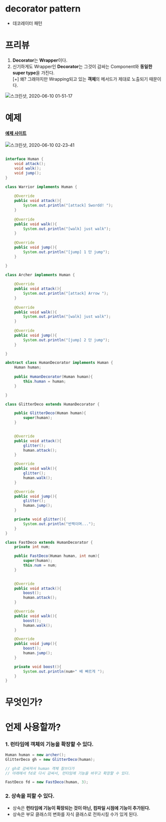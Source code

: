 
# decorator pattern  
* 데코레이터 패턴  

# 프리뷰    
1. **Decorator**는 **Wrapper**이다.  
2. 신기하게도 Wrapper인 **Decorator**는 그것이 감싸는 Component와 **동일한 super type**을 가진다.  
[+] 왜? 그래야지만 Wrapping되고 있는 **객체**의 메서드가 제대로 노출되기 때문이다.  

![스크린샷, 2020-06-10 01-51-17](https://user-images.githubusercontent.com/62331555/84176786-e9204080-aabc-11ea-9fa1-f7643e71daaa.png)  

# 예제  
#### [예제 사이트](https://dzone.com/articles/decorator-design-pattern-in-java)  

![스크린샷, 2020-06-10 02-23-41](https://user-images.githubusercontent.com/62331555/84179772-6e0d5900-aac1-11ea-85cd-bdb20716886c.png)  

```java

interface Human {
    void attack();
    void walk();
    void jump();
}

class Warrior implements Human {
    
    @Override
    public void attack(){
        System.out.println("[attack] Swordd! ");
    }
    
    @Override
    public void walk(){
        System.out.println("[walk] just walk");
    }
    
    @Override
    public void jump(){
        System.out.println("[jump] 1 단 jump");
    }

}

class Archer implements Human {
    
    @Override
    public void attack(){
        System.out.println("[attack] Arrow ");
    }
    
    @Override
    public void walk(){
        System.out.println("[walk] just walk");
    }
    
    @Override
    public void jump(){
        System.out.println("[jump] 2 단 jump");
    }

}

abstract class HumanDecorator implements Human {
    Human human;
    
    public HumanDecorator(Human human){
        this.human = human;
    }

}

class GlitterDeco extends HumanDecorator {

    public GlitterDeco(Human human){
        super(human);
    }
    

    @Override
    public void attack(){
        glitter();
        human.attack();
    }

    @Override
    public void walk(){
        glitter();
        human.walk();
    }

    @Override
    public void jump(){
        glitter();
        human.jump();
    }

    private void glitter(){
        System.out.println("반짝이며...");
    }
}

class FastDeco extends HumanDecorator {
    private int num;

    public FastDeco(Human human, int num){
        super(human);
        this.num = num;
    }
    

    @Override
    public void attack(){
        boost();
        human.attack();
    }

    @Override
    public void walk(){
        boost();
        human.walk();
    }

    @Override
    public void jump(){
        boost();
        human.jump();
    }

    private void boost(){
        System.out.println(num+" 배 빠르게 ");
    }
}

```

# 무엇인가?  



# 언제 사용할까?  

### 1. 런타임에 객체의 기능을 확장할 수 있다.  

```java
Human human = new archer();
GlitterDeco gh = new GlitterDeco(human);

// gh로 감싸져서 human 객체 잘쓰다가
// 아래에서 fd로 다시 감싸서, 런타임에 기능을 바꾸고 확장할 수 있다.  

FastDeco fd = new FastDeco(human, 3);
```

### 2. 상속을 피할 수 있다.  
* 상속은 **런타임에 기능이 확장되는 것이 아닌, 컴파일 시점에 기능이 추가된다.**  
* 상속은 부모 클래스의 변화를 자식 클래스로 전파시킬 수가 있게 된다.  




